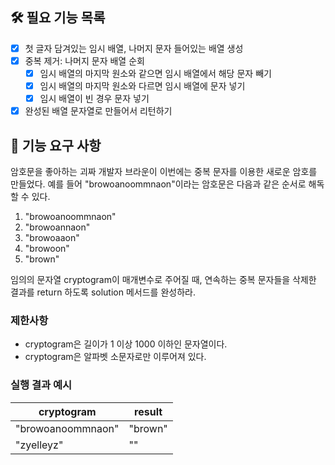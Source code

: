 ## 🛠 필요 기능 목록

- [x] 첫 글자 담겨있는 임시 배열, 나머지 문자 들어있는 배열 생성
- [x] 중복 제거: 나머지 문자 배열 순회
    - [x] 임시 배열의 마지막 원소와 같으면 임시 배열에서 해당 문자 빼기
    - [x] 임시 배열의 마지막 원소와 다르면 임시 배열에 문자 넣기
    - [x] 임시 배열이 빈 경우 문자 넣기
- [x] 완성된 배열 문자열로 만들어서 리턴하기 

## 🚀 기능 요구 사항

암호문을 좋아하는 괴짜 개발자 브라운이 이번에는 중복 문자를 이용한 새로운 암호를 만들었다. 예를 들어 "browoanoommnaon"이라는 암호문은 다음과 같은 순서로 해독할 수 있다.

1. "browoanoommnaon"
2. "browoannaon"
3. "browoaaon"
4. "browoon"
5. "brown"

임의의 문자열 cryptogram이 매개변수로 주어질 때, 연속하는 중복 문자들을 삭제한 결과를 return 하도록 solution 메서드를 완성하라.

### 제한사항

- cryptogram은 길이가 1 이상 1000 이하인 문자열이다.
- cryptogram은 알파벳 소문자로만 이루어져 있다.

### 실행 결과 예시

| cryptogram        | result  |
| ----------------- | ------- |
| "browoanoommnaon" | "brown" |
| "zyelleyz"        | ""      |

